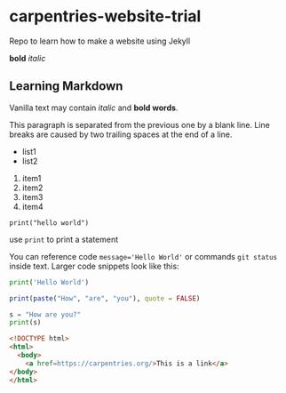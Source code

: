# carpentries-website-trial
Repo to learn how to make a website using Jekyll 

**bold** 
*italic*

## Learning Markdown 
Vanilla text may contain *italic* and **bold words**.

This paragraph is separated from the previous one by a blank line. Line breaks are caused by two trailing spaces at the end of a line.

- list1
- list2

1. item1 
1. item2
2. item3
2. item4

```
print("hello world")

```

use `print` to print a statement 

You can reference code `message='Hello World'` or commands `git status` inside text.
Larger code snippets look like this:
```python
print('Hello World')

```

```R
print(paste("How", "are", "you"), quote = FALSE)
```
```python
s = "How are you?"
print(s)
```

```html
<!DOCTYPE html>
<html>
  <body>
    <a href=https://carpentries.org/>This is a link</a>
</body>
</html>
```
